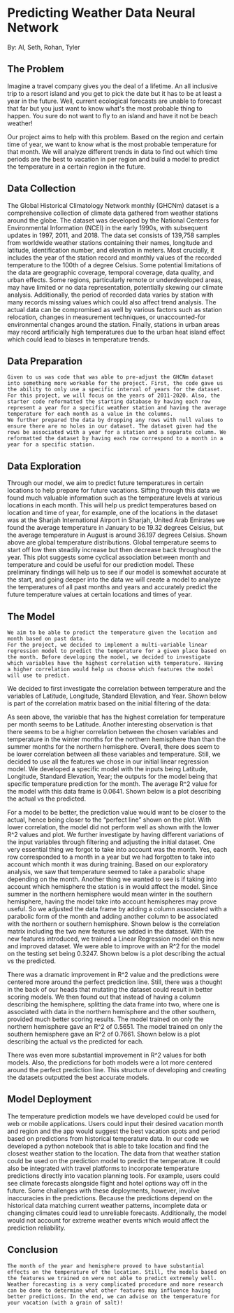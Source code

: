 # Predicting Weather Data Neural Network
By: Al, Seth, Rohan, Tyler

## The Problem
Imagine a travel company gives you the deal of a lifetime. An all inclusive trip to a resort island and you get to pick the date but it has to be at least a year in the future. Well, current ecological forecasts are unable to forecast that far but you just want to know what's the most probable thing to happen. You sure do not want to fly to an island and have it not be beach weather!

Our project aims to help with this problem. Based on the region and certain time of year, we want to know what is the most probable temperature for that month. We will analyze different trends in data to find out which time periods are the best to vacation in per region and build a model to predict the temperature in a certain region in the future.


## Data Collection
The Global Historical Climatology Network monthly (GHCNm) dataset is a comprehensive collection of climate data gathered from weather stations around the globe. The dataset was developed by the National Centers for Environmental Information (NCEI) in the early 1990s, with subsequent updates in 1997, 2011, and 2018. The data set consists of 139,758 samples from worldwide weather stations containing their names, longitude and latitude, identification number, and elevation in meters. Most crucially, it includes the year of the station record and monthly values of the recorded temperature to the 100th of a degree Celsius.
	Some potential limitations of the data are geographic coverage, temporal coverage, data quality, and urban effects. Some regions, particularly remote or underdeveloped areas, may have limited or no data representation, potentially skewing our climate analysis. Additionally, the period of recorded data varies by station with many records missing values which could also affect trend analysis. The actual data can be compromised as well by various factors such as station relocation, changes in measurement techniques, or unaccounted-for environmental changes around the station. Finally, stations in urban areas may record artificially high temperatures due to the urban heat island effect which could lead to biases in temperature trends.


## Data Preparation
	Given to us was code that was able to pre-adjust the GHCNm dataset into something more workable for the project. First, the code gave us the ability to only use a specific interval of years for the dataset. For this project, we will focus on the years of 2011-2020. Also, the starter code reformatted the starting database by having each row represent a year for a specific weather station and having the average temperature for each month as a value in the columns.
	We further prepared the data by dropping any rows with null values to ensure there are no holes in our dataset. The dataset given had the rows be associated with a year for a station and a separate column. We reformatted the dataset by having each row correspond to a month in a year for a specific station.  



## Data Exploration

​​Through our model, we aim to predict future temperatures in certain locations to help prepare for future vacations. Sifting through this data we found much valuable information such as the temperature levels at various locations in each month. This will help us predict temperatures based on location and time of year, for example, one of the locations in the dataset was at the Sharjah International Airport in Sharjah, United Arab Emirates we found the average temperature in January to be 19.32 degrees Celsius, but the average temperature in August is around 36.197 degrees Celsius.
Shown above are global temperature distributions. Global temperature seems to start off low then steadily increase but then decrease back throughout the year. This plot suggests some cyclical association between month and temperature and could be useful for our prediction model. 
These preliminary findings will help us to see if our model is somewhat accurate at the start, and going deeper into the data we will create a model to analyze the temperatures of all past months and years and accurately predict the future temperature values at certain locations and times of year. 

## The Model
	We aim to be able to predict the temperature given the location and month based on past data. 
	For the project, we decided to implement a multi-variable linear regression model to predict the temperature for a given place based on the month. Before developing the model, we decided to investigate which variables have the highest correlation with temperature. Having a higher correlation would help us choose which features the model will use to predict. 
We decided to first investigate the correlation between temperature and the variables of Latitude, Longitude, Standard Elevation, and Year. Shown below is part of the correlation matrix based on the initial filtering of the data:

As seen above, the variable that has the highest correlation for temperature per month seems to be Latitude. Another interesting observation is that there seems to be a higher correlation between the chosen variables and temperature in the winter months for the northern hemisphere than than the summer months for the northern hemisphere. Overall, there does seem to be lower correlation between all these variables and temperature. 
Still, we decided to use all the features we chose in our initial linear regression model. We developed a specific model with the inputs being Latitude, Longitude, Standard Elevation, Year; the outputs for the model being that specific temperature prediction for the month. The average R^2 value for the model with this data frame is 0.0641. Shown below is a plot describing the actual vs the predicted.

For a model to be better, the prediction value would want to be closer to the actual, hence being closer to the “perfect line” shown on the plot. With lower correlation, the model did not perform well as shown with the lower R^2 values and plot. We further investigate by having different variations of the input variables through filtering and adjusting the initial dataset. 
	One very essential thing we forgot to take into account was the month. Yes, each row corresponded to a month in a year but we had forgotten to take into account which month it was during training. Based on our exploratory analysis, we saw that temperature seemed to take a parabolic shape depending on the month. Another thing we wanted to see is if taking into account which hemisphere the station is in would affect the model. Since summer in the northern hemisphere would mean winter in the southern hemisphere, having the model take into account hemispheres may prove useful. So we adjusted the data frame by adding a column associated with a parabolic form of the month and adding another column to be associated with the northern or southern hemisphere. Shown below is the correlation matrix including the two new features we added in the dataset.
With the new features introduced, we trained a Linear Regression model on this new and improved dataset. We were able to improve with an R^2 for the model on the testing set being 0.3247. Shown below is a plot describing the actual vs the predicted. 

There was a dramatic improvement in R^2 value and the predictions were centered more around the perfect prediction line. Still, there was a thought in the back of our heads that mutating the dataset could result in better scoring models.
	We then found out that instead of having a column describing the hemisphere, splitting the data frame into two, where one is associated with data in the northern hemisphere and the other southern, provided much better scoring results. The model trained on only the northern hemisphere gave an R^2 of 0.5651. The model trained on only the southern hemisphere gave an R^2 of 0.7661. Shown below is a plot describing the actual vs the predicted for each. 


There was even more substantial improvement in R^2 values for both models. Also, the predictions for both models were a lot more centered around the perfect prediction line. This structure of developing and creating the datasets outputted the best accurate models. 

## Model Deployment

The temperature prediction models we have developed could be used for web or mobile applications. Users could input their desired vacation month and region and the app would suggest the best vacation spots and period based on predictions from historical temperature data. In our code we developed a python notebook that is able to take location and find the closest weather station to the location. The data from that weather station could be used on the prediction model to predict the temperature.
It could also be integrated with travel platforms to incorporate temperature predictions directly into vacation planning tools. For example, users could see climate forecasts alongside flight and hotel options way off in the future. Some challenges with these deployments, however, involve inaccuracies in the predictions. Because the predictions depend on the historical data matching current weather patterns, incomplete data or changing climates could lead to unreliable forecasts. Additionally, the model would not account for extreme weather events which would affect the prediction reliability.

## Conclusion
	The month of the year and hemisphere proved to have substantial effects on the temperature of the location. Still, the models based on the features we trained on were not able to predict extremely well. Weather forecasting is a very complicated procedure and more research can be done to determine what other features may influence having better predictions. In the end, we can advise on the temperature for your vacation (with a grain of salt)! 

